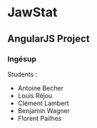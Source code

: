 # JawStat
## AngularJS Project
### Ingésup

Students :
- Antoine Becher
- Louis Réjou
- Clément Lambert
- Benjamin Wagner
- Florent Pailhes
